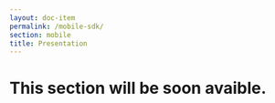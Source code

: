 ```yaml
---
layout: doc-item
permalink: /mobile-sdk/
section: mobile
title: Presentation
---
```


<div class="bd-lead">
  <div class="bd-content container">
    <div id="content-select-section" class="content">
      <h1 class="subtitle is-1">This section will be soon avaible.</h1>
    </div>
  </div>
</div>